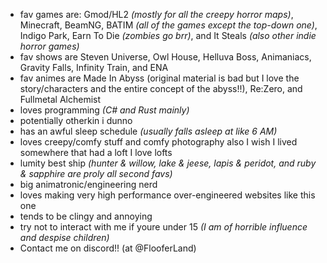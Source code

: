- fav games are: Gmod/HL2 _(mostly for all the creepy horror maps)_, Minecraft, BeamNG, BATIM _(all of the games except the top-down one)_, Indigo Park, Earn To Die _(zombies go brr)_, and It Steals _(also other indie horror games)_
- fav shows are Steven Universe, Owl House, Helluva Boss, Animaniacs, Gravity Falls, Infinity Train, and ENA
- fav animes are Made In Abyss (original material is bad but I love the story/characters and the entire concept of the abyss!!), Re:Zero, and Fullmetal Alchemist
- loves programming _(C# and Rust mainly)_
- potentially otherkin i dunno
- has an awful sleep schedule _(usually falls asleep at like 6 AM)_
- loves creepy/comfy stuff and comfy photography also I wish I lived somewhere that had a loft I love lofts
- lumity best ship _(hunter & willow, lake & jeese, lapis & peridot, and ruby & sapphire are proly all second favs)_
- big animatronic/engineering nerd
- loves making very high performance over-engineered websites like this one
- tends to be clingy and annoying
- try not to interact with me if youre under 15 _(I am of horrible influence and despise children)_
- Contact me on discord!! (at @FlooferLand)